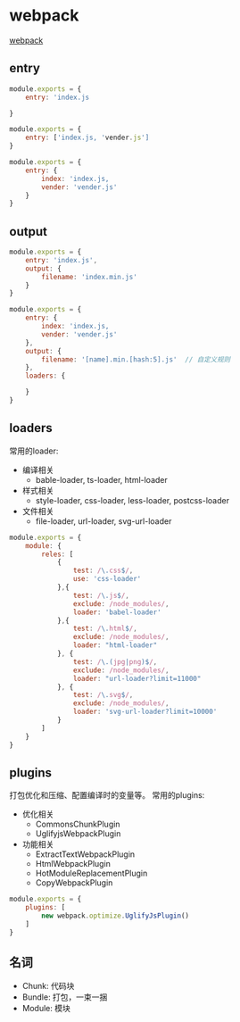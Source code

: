 # webpack
[webpack](https://webpack.js.org)
## entry
```js
module.exports = {
    entry: 'index.js

}

module.exports = {
    entry: ['index.js, 'vender.js']
}

module.exports = {
    entry: {
        index: 'index.js,
        vender: 'vender.js'
    }
}
```
## output 
```js
module.exports = {
    entry: 'index.js',
    output: {
        filename: 'index.min.js'
    }
}

module.exports = {
    entry: {
        index: 'index.js,
        vender: 'vender.js'
    },
    output: {
        filename: '[name].min.[hash:5].js'  // 自定义规则
    },
    loaders: {

    }
}
```

## loaders
常用的loader: 
- 编译相关
    - bable-loader, ts-loader, html-loader
- 样式相关
    - style-loader, css-loader, less-loader, postcss-loader
- 文件相关
    - file-loader, url-loader, svg-url-loader
```js
module.exports = {
    module: {
        reles: [
            {
                test: /\.css$/,
                use: 'css-loader'
            },{
                test: /\.js$/,
                exclude: /node_modules/,
                loader: 'babel-loader'
            },{
                test: /\.html$/,
                exclude: /node_modules/,
                loader: "html-loader"
            }, {
                test: /\.(jpg|png)$/,
                exclude: /node_modules/,
                loader: "url-loader?limit=11000"
            }, {
                test: /\.svg$/,
                exclude: /node_modules/, 
                loader: 'svg-url-loader?limit=10000'
            }
        ]
    }
}
```

## plugins
打包优化和压缩、配置编译时的变量等。
常用的plugins:
- 优化相关
    - CommonsChunkPlugin
    - UglifyjsWebpackPlugin
- 功能相关
    - ExtractTextWebpackPlugin
    - HtmlWebpackPlugin
    - HotModuleReplacementPlugin
    - CopyWebpackPlugin
```js
module.exports = {
    plugins: [
        new webpack.optimize.UglifyJsPlugin()
    ]
}
```
## 名词
- Chunk: 代码块
- Bundle: 打包，一束一捆
- Module: 模块


